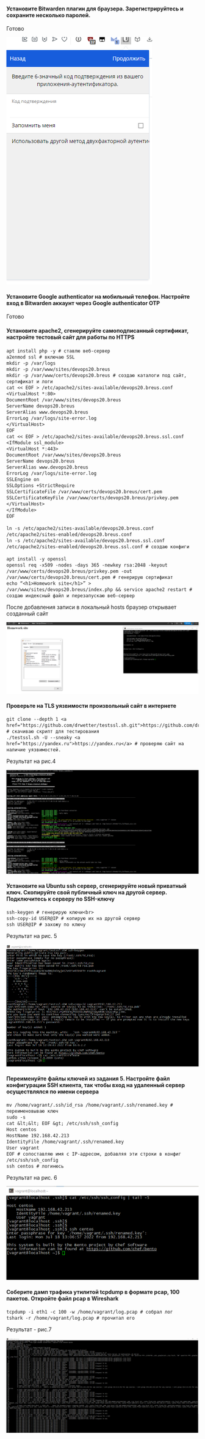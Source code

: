 #### Установите Bitwarden плагин для браузера. Зарегистрируйтесь и сохраните несколько паролей.
Готово
<p><img src="img\рис.1.png">

#### Установите Google authenticator на мобильный телефон. Настройте вход в Bitwarden аккаунт через Google authenticator OTP

Готово 
<p><mispriimg src="img\рис.2.png">

#### Установите apache2, сгенерируйте самоподписанный сертификат, настройте тестовый сайт для работы по HTTPS
```source-shell
apt install php -y # ставлю веб-сервер
a2enmod ssl # включаю SSL
mkdir -p /var/logs
mkdir -p /var/www/sites/devops20.breus
mkdir -p /var/www/certs/devops20.breus # создаю каталоги под сайт, сертификат и логи
cat << EOF > /etc/apache2/sites-available/devops20.breus.conf
<VirtualHost *:80>
DocumentRoot /var/www/sites/devops20.breus
ServerName devops20.breus
ServerAlias www.devops20.breus
ErrorLog /var/logs/site-error.log
</VirtualHost>
EOF
cat << EOF > /etc/apache2/sites-available/devops20.breus.ssl.conf
<IfModule ssl_module>
<VirtualHost *:443>
DocumentRoot /var/www/sites/devops20.breus
ServerName devops20.breus
ServerAlias www.devops20.breus
ErrorLog /var/logs/site-error.log
SSLEngine on
SSLOptions +StrictRequire
SSLCertificateFile /var/www/certs/devops20.breus/cert.pem
SSLCertificateKeyFile /var/www/certs/devops20.breus/privkey.pem
</VirtualHost>
</IfModule>
EOF

ln -s /etc/apache2/sites-available/devops20.breus.conf /etc/apache2/sites-enabled/devops20.breus.conf
ln -s /etc/apache2/sites-available/devops20.breus.ssl.conf /etc/apache2/sites-enabled/devops20.breus.ssl.conf # создаю конфиги

apt install -y openssl
openssl req -x509 -nodes -days 365 -newkey rsa:2048 -keyout /var/www/certs/devops20.breus/privkey.pem -out /var/www/certs/devops20.breus/cert.pem # генерирую сертификат
echo “<h1>Homework site</h1>” > /var/www/sites/devops20.breus/index.php && service apache2 restart # создаю индексный файл и перезапускаю веб-сервер
```
После добавления записи в локальный hosts браузер открывает созданный сайт
<p><img src="img\рис.3.png">


#### Проверьте на TLS уязвимости произвольный сайт в интернете
```source-shell
git clone --depth 1 <a href="https://github.com/drwetter/testssl.sh.git">https://github.com/drwetter/testssl.sh.git</a> # скачиваю скрипт для тестирования
./testssl.sh -U --sneaky <a href="https://yandex.ru">https://yandex.ru</a> # проверяю сайт на наличие уязвимостей.
```
Результат на рис.4
<p><img src="img\рис.4.png">

#### Установите на Ubuntu ssh сервер, сгенерируйте новый приватный ключ. Скопируйте свой публичный ключ на другой сервер. Подключитесь к серверу по SSH-ключу
```source-shell
ssh-keygen # генерирую ключи<br>
ssh-copy-id USER@IP # копирую их на другой сервер
ssh USER@IP # захожу по ключу
```
Результат на рис. 5
<p><img src="img\рис.5.png">

#### Переименуйте файлы ключей из задания 5. Настройте файл конфигурации SSH клиента, так чтобы вход на удаленный сервер осуществлялся по имени сервера
```source-shell
mv /home/vagrant/.ssh/id_rsa /home/vagrant/.ssh/renamed.key # переименовываю ключ
sudo -s
cat &lt;&lt; EOF &gt; /etc/ssh/ssh_config
Host centos
HostName 192.168.42.213
IdentityFile /home/vagrant/.ssh/renamed.key
User vagrant
EOF # сопоставляю имя с IP-адресом, добавляя эти строки в конфиг /etc/ssh/ssh_config
ssh centos # логинюсь
```
Результат на рис. 6
<p><img src="img\рис.6.png">

#### Соберите дамп трафика утилитой tcpdump в формате pcap, 100 пакетов. Откройте файл pcap в Wireshark
```source-shell
tcpdump -i eth1 -c 100 -w /home/vagrant/log.pcap # собрал лог
tshark -r /home/vagrant/log.pcap # прочитал его
 ```
Результат - рис.7
<p><img src="img\рис.7.png">

